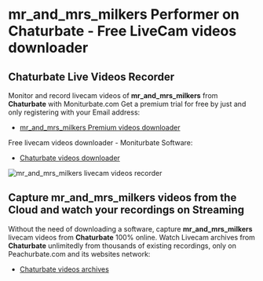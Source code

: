 # mr_and_mrs_milkers Performer on Chaturbate - Free LiveCam videos downloader

## Chaturbate Live Videos Recorder

Monitor and record livecam videos of **mr_and_mrs_milkers** from **Chaturbate** with Moniturbate.com
Get a premium trial for free by just and only registering with your Email address:
* [mr_and_mrs_milkers Premium videos downloader](https://moniturbate.com/request-demo-licence-key.html)

Free livecam videos downloader - Moniturbate Software:
* [Chaturbate videos downloader](https://moniturbate.com/moniturbate-download-software.html)

![mr_and_mrs_milkers livecam videos recorder](https://peachurnet.com/templates/moniturbate-software.png)


## Capture mr_and_mrs_milkers videos from the Cloud and watch your recordings on Streaming

Without the need of downloading a software, capture **mr_and_mrs_milkers** livecam videos from **Chaturbate** 100% online.
Watch Livecam archives from **Chaturbate** unlimitedly from thousands of existing recordings, only on Peachurbate.com and its websites network:
* [Chaturbate videos archives](https://peachurnet.com/)